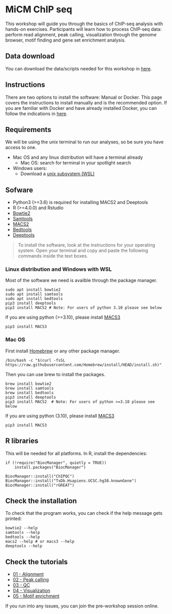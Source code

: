 # MiCM ChIP seq

This workshop will guide you through the basics of ChIP-seq analysis with hands-on exercises. Participants will learn how to process ChIP-seq data: perform read alignment, peak calling, visualization through the genome browser, motif finding and gene set enrichment analysis. 

## Data download 

You can download the data/scripts needed for this workshop in [here](https://mcgill-my.sharepoint.com/:u:/g/personal/dona_schofield_mcgill_ca/Ea49OkvyiitOvyyAGeYdsesB9ikhCY6jIaRYpb1WIUrUVg?e=7CNiPZ).

## Instructions

There are two options to install the software: Manual or Docker. This page covers the instructions to install manually and is the recommended option. If you are familiar with Docker and have already installed Docker, you can follow the indications in [here](/Using_Docker.md).

## Requirements
We will be using the unix terminal to run our analyses, so be sure you have access to one. 

* Mac OS and any linux distribution will have a terminal already
    * Mac OS: search for terminal in your spotlight search
* Windows users: 
    * Download a [unix subsystem (WSL)](https://ubuntu.com/tutorials/install-ubuntu-on-wsl2-on-windows-11-with-gui-support#1-overview) 


## Sofware
* Python3 (>=3.6) is required for installing MACS2 and Deeptools
* R (>=4.0.0) and Rstudio
* [Bowtie2](http://bowtie-bio.sourceforge.net/bowtie2/index.shtml)
* [Samtools](http://www.htslib.org/)
* [MACS2](https://pypi.org/project/MACS2/)
* [Bedtools](https://bedtools.readthedocs.io/en/latest/)
* [Deeptools](https://deeptools.readthedocs.io/en/develop/)

> To install the software, look at the instructions for your operating system. Open your terminal and copy and paste the following commands inside the text boxes.

### Linux distribution and Windows with WSL
Most of the software we need is availble through the package manager.

```{}
sudo apt install bowtie2
sudo apt install samtools
sudo apt install bedtools
pip3 install deeptools
pip3 install MACS2 # Note: For users of python 3.10 please see below
```

If you are using python (>=3.10), please install [MACS3](https://pypi.org/project/MACS3/)
```{}
pip3 install MACS3
```

### Mac OS
First install [Homebrew](https://brew.sh/) or any other package manager.
```{}
/bin/bash -c "$(curl -fsSL https://raw.githubusercontent.com/Homebrew/install/HEAD/install.sh)"
```
Then you can use brew to install the packages.
```{}
brew install bowtie2
brew install samtools
brew install bedtools
pip3 install deeptools
pip3 install MACS2  # Note: For users of python >=3.10 please see below
```

If you are using python (3.10), please install [MACS3](https://pypi.org/project/MACS3/)
```{}
pip3 install MACS3
```

## R libraries
This will be needed for all platforms. In R, install the dependencies:
```{r}
if (!require("BiocManager", quietly = TRUE))
    install.packages("BiocManager")

BiocManager::install("ChIPQC")
BiocManager::install("TxDb.Hsapiens.UCSC.hg38.knownGene")
BiocManager::install("rGREAT")
```

## Check the installation
To check that the program works, you can check if the help message gets printed:
```{}
bowtie2 --help
samtools --help
bedtools --help
macs2 --help # or macs3 --help
deeptools --help
```

## Check the tutorials

* [01 - Alignment](https://arielmadr.github.io/MiCM_ChIP_seq/Exercises/scripts/01_alignment.nb.html)
* [02 - Peak calling](https://arielmadr.github.io/MiCM_ChIP_seq/Exercises/scripts/02_peak_calling.nb.html)
* [03 - QC](https://arielmadr.github.io/MiCM_ChIP_seq/Exercises/scripts/03_qc.nb.html)
* [04 - Visualization](https://arielmadr.github.io/MiCM_ChIP_seq/Exercises/scripts/04_visualization.nb.html)
* [05 - Motif enrichment](https://arielmadr.github.io/MiCM_ChIP_seq/Exercises/scripts/05_motif_and_enrichment.nb.html)

If you run into any issues, you can join the pre-workshop session online. 
